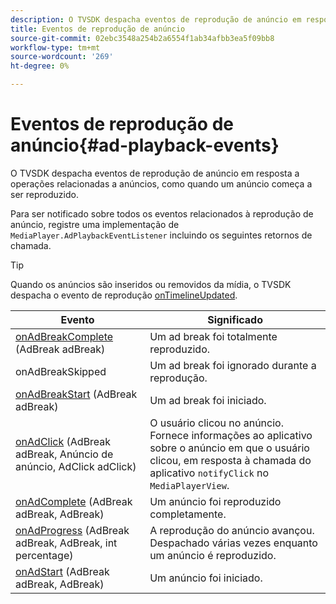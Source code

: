 ```yaml
---
description: O TVSDK despacha eventos de reprodução de anúncio em resposta a operações relacionadas a anúncios, como quando um anúncio começa a ser reproduzido.
title: Eventos de reprodução de anúncio
source-git-commit: 02ebc3548a254b2a6554f1ab34afbb3ea5f09bb8
workflow-type: tm+mt
source-wordcount: '269'
ht-degree: 0%

---
```


# Eventos de reprodução de anúncio{#ad-playback-events}

O TVSDK despacha eventos de reprodução de anúncio em resposta a operações relacionadas a anúncios, como quando um anúncio começa a ser reproduzido.

Para ser notificado sobre todos os eventos relacionados à reprodução de anúncio, registre uma implementação de `MediaPlayer.AdPlaybackEventListener` incluindo os seguintes retornos de chamada.

>[!TIP]
>
>Quando os anúncios são inseridos ou removidos da mídia, o TVSDK despacha o evento de reprodução [onTimelineUpdated](https://help.adobe.com/en_US/primetime/api/psdk/javadoc_1.4/com/adobe/mediacore/MediaPlayer.PlaybackEventListener.html#onTimelineUpdated()).

| Evento | Significado |
|---|---|
| [onAdBreakComplete](https://help.adobe.com/en_US/primetime/api/psdk/javadoc_1.4/com/adobe/mediacore/MediaPlayer.AdPlaybackEventListener.html#onAdBreakComplete(com.adobe.mediacore.timeline.advertising.AdBreak)) (AdBreak adBreak) | Um ad break foi totalmente reproduzido. |
| onAdBreakSkipped | Um ad break foi ignorado durante a reprodução. |
| [onAdBreakStart](https://help.adobe.com/en_US/primetime/api/psdk/javadoc_1.4/com/adobe/mediacore/MediaPlayer.AdPlaybackEventListener.html#onAdBreakStart(com.adobe.mediacore.timeline.advertising.AdBreak)) (AdBreak adBreak) | Um ad break foi iniciado. |
| [onAdClick](https://help.adobe.com/en_US/primetime/api/psdk/javadoc_1.4/com/adobe/mediacore/MediaPlayer.AdPlaybackEventListener.html#onAdClick(com.adobe.mediacore.timeline.advertising.AdBreak,%20com.adobe.mediacore.timeline.advertising.Ad,%20com.adobe.mediacore.timeline.advertising.AdClick)) (AdBreak adBreak, Anúncio de anúncio, AdClick adClick) | O usuário clicou no anúncio. Fornece informações ao aplicativo sobre o anúncio em que o usuário clicou, em resposta à chamada do aplicativo `notifyClick` no `MediaPlayerView`. |
| [onAdComplete](https://help.adobe.com/en_US/primetime/api/psdk/javadoc_1.4/com/adobe/mediacore/MediaPlayer.AdPlaybackEventListener.html#onAdComplete(com.adobe.mediacore.timeline.advertising.AdBreak)) (AdBreak adBreak, AdBreak) | Um anúncio foi reproduzido completamente. |
| [onAdProgress](https://help.adobe.com/en_US/primetime/api/psdk/javadoc_1.4/com/adobe/mediacore/MediaPlayer.AdPlaybackEventListener.html#onAdProgress(com.adobe.mediacore.timeline.advertising.AdBreak,com.adobe.mediacore.timeline.advertising.Ad,%20int)) (AdBreak adBreak, AdBreak, int percentage) | A reprodução do anúncio avançou. Despachado várias vezes enquanto um anúncio é reproduzido. |
| [onAdStart](https://help.adobe.com/en_US/primetime/api/psdk/javadoc_1.4/com/adobe/mediacore/MediaPlayer.AdPlaybackEventListener.html#onAdStart(com.adobe.mediacore.timeline.advertising.AdBreak,%20com.adobe.mediacore.timeline.advertising.Ad)) (AdBreak adBreak, AdBreak) | Um anúncio foi iniciado. |
